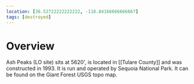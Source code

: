 ```yaml
---
location: [36.52722222222222, -118.84166666666667]
tags: [destroyed]
---
```


# Overview

Ash Peaks (LO site) sits at 5620', is located in [[Tulare County]] and was constructed in 1993. It is run and operated by Sequoia National Park. It can be found on the Giant Forest USGS topo map.

